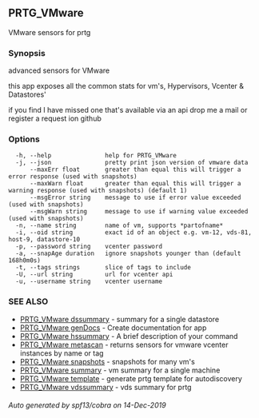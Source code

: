 ## PRTG_VMware

VMware sensors for prtg

### Synopsis

advanced sensors for VMware

this app exposes all the common stats for vm's, Hypervisors, Vcenter & Datastores'

if you find I have missed one that's available via an api drop me a mail or register a request ion github


### Options

```
  -h, --help               help for PRTG_VMware
  -j, --json               pretty print json version of vmware data
      --maxErr float       greater than equal this will trigger a error response (used with snapshots)
      --maxWarn float      greater than equal this will trigger a warning response (used with snapshots) (default 1)
      --msgError string    message to use if error value exceeded (used with snapshots)
      --msgWarn string     message to use if warning value exceeded (used with snapshots)
  -n, --name string        name of vm, supports *partofname*
  -i, --oid string         exact id of an object e.g. vm-12, vds-81, host-9, datastore-10 
  -p, --password string    vcenter password
  -a, --snapAge duration   ignore snapshots younger than (default 168h0m0s)
  -t, --tags strings       slice of tags to include
  -U, --url string         url for vcenter api
  -u, --username string    vcenter username
```

### SEE ALSO

* [PRTG_VMware dssummary](PRTG_VMware_dssummary.md)	 - summary for a single datastore
* [PRTG_VMware genDocs](PRTG_VMware_genDocs.md)	 - Create documentation for app
* [PRTG_VMware hssummary](PRTG_VMware_hssummary.md)	 - A brief description of your command
* [PRTG_VMware metascan](PRTG_VMware_metascan.md)	 - returns sensors for vmware vcenter instances by name or tag
* [PRTG_VMware snapshots](PRTG_VMware_snapshots.md)	 - snapshots for many vm's
* [PRTG_VMware summary](PRTG_VMware_summary.md)	 - vm summary for a single machine
* [PRTG_VMware template](PRTG_VMware_template.md)	 - generate prtg template for autodiscovery
* [PRTG_VMware vdssummary](PRTG_VMware_vdssummary.md)	 - vds summary for prtg

###### Auto generated by spf13/cobra on 14-Dec-2019
